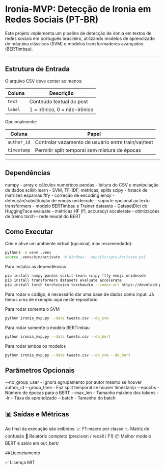# Ironia-MVP: Detecção de Ironia em Redes Sociais (PT-BR)

Este projeto implementa um pipeline de detecção de ironia em textos de redes sociais em português brasileiro, utilizando modelos de aprendizado de máquina clássicos (SVM) e modelos transformadores avançados (BERTimbau).

---

## Estrutura de Entrada

O arquivo CSV deve conter ao menos:

| Coluna | Descrição |
|--------|-----------|
| `text` | Conteúdo textual do post |
| `label` | 1 = irônico, 0 = não-irônico |

Opcionalmente:

| Coluna | Papel |
|--------|------|
| `author_id` | Controlar vazamento de usuário entre train/val/test |
| `timestamp` | Permitir split temporal sem mistura de épocas |

---
## Dependências

numpy	- array e cálculos numéricos
pandas	- leitura do CSV e manipulação de dados
scikit-learn	- SVM, TF-IDF, métricas, splits
scipy	- hstack de matrizes esparsas
ftfy	- correção de encoding
emoji	- detecção/substituição de emojis
unidecode	- suporte opcional ao texto
transformers	- modelo BERTimbau e Trainer
datasets	- DatasetDict do HuggingFace
evaluate	- métricas HF (f1, accuracy)
accelerate	- otimizações de treino
torch	- rede neural do BERT

## Como Executar

Crie e ative um ambiente virtual (opcional, mas recomendado):

```bash
python3 -m venv .venv
source .venv/bin/activate  # Windows: .venv\Scripts\Activate.ps1
````

Para instalar as dependências
````bash
pip install numpy pandas scikit-learn scipy ftfy emoji unidecode
pip install transformers datasets evaluate accelerate
pip install torch torchvision torchaudio --index-url https://download.pytorch.org/whl/cpu
````
Para rodar o código, é necessário dar uma base de dados como input. Já temos uma de exemplo aqui neste repositório

Para rodar somente o SVM
````bash
python ironia_mvp.py --data tweets.csv --do_svm
````

Para rodar somente o modelo BERTimbau
````bash
python ironia_mvp.py --data tweets.csv --do_bert
````

Para rodar ambos os modelos
````bash
python ironia_mvp.py --data tweets.csv --do_svm --do_bert
````

## Parâmetros Opcionais

--no_group_user	- Ignora agrupamento por autor mesmo se houver author_id
--group_time	- Faz split temporal se houver timestamp
--epochs	- Número de épocas para o BERT
--max_len	- Tamanho máximo dos tokens
--lr	- Taxa de aprendizado
--batch	- Tamanho do batch


## 📊 Saídas e Métricas

Ao final da execução são exibidos:
📈 F1-macro por classe
📉 Matriz de confusão
📌 Relatório completo (precision / recall / F1)
📦 Melhor modelo BERT é salvo em out_bert/



##Licenciamento

✅ Licença MIT 
